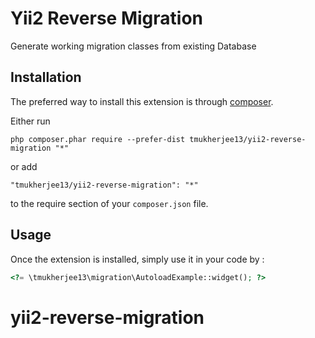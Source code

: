 Yii2 Reverse Migration
======================
Generate working migration classes from existing Database

Installation
------------

The preferred way to install this extension is through [composer](http://getcomposer.org/download/).

Either run

```
php composer.phar require --prefer-dist tmukherjee13/yii2-reverse-migration "*"
```

or add

```
"tmukherjee13/yii2-reverse-migration": "*"
```

to the require section of your `composer.json` file.


Usage
-----

Once the extension is installed, simply use it in your code by  :

```php
<?= \tmukherjee13\migration\AutoloadExample::widget(); ?>
```
# yii2-reverse-migration
